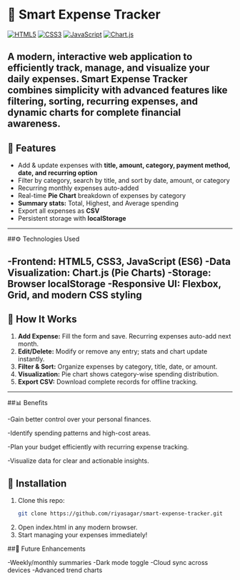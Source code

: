 # 💸 Smart Expense Tracker

[![HTML5](https://img.shields.io/badge/HTML5-E34F26?style=flat-square&logo=html5&logoColor=white)](https://developer.mozilla.org/en-US/docs/Web/HTML) 
[![CSS3](https://img.shields.io/badge/CSS3-1572B6?style=flat-square&logo=css3&logoColor=white)](https://developer.mozilla.org/en-US/docs/Web/CSS) 
[![JavaScript](https://img.shields.io/badge/JavaScript-F7DF1E?style=flat-square&logo=javascript&logoColor=black)](https://developer.mozilla.org/en-US/docs/Web/JavaScript) 
[![Chart.js](https://img.shields.io/badge/Chart.js-FF6384?style=flat-square&logo=chartdotjs&logoColor=white)](https://www.chartjs.org/)  

A modern, interactive web application to efficiently track, manage, and visualize your daily expenses. Smart Expense Tracker combines simplicity with advanced features like filtering, sorting, recurring expenses, and dynamic charts for complete financial awareness.
---

## 🚀 Features

- Add & update expenses with **title, amount, category, payment method, date, and recurring option**  
- Filter by category, search by title, and sort by date, amount, or category  
- Recurring monthly expenses auto-added  
- Real-time **Pie Chart** breakdown of expenses by category  
- **Summary stats:** Total, Highest, and Average spending  
- Export all expenses as **CSV**  
- Persistent storage with **localStorage**  
---

##⚙️ Technologies Used

-Frontend: HTML5, CSS3, JavaScript (ES6)
-Data Visualization: Chart.js (Pie Charts)
-Storage: Browser localStorage
-Responsive UI: Flexbox, Grid, and modern CSS styling  
---
## 🎯 How It Works

1. **Add Expense:** Fill the form and save. Recurring expenses auto-add next month.  
2. **Edit/Delete:** Modify or remove any entry; stats and chart update instantly.  
3. **Filter & Sort:** Organize expenses by category, title, date, or amount.  
4. **Visualization:** Pie chart shows category-wise spending distribution.  
5. **Export CSV:** Download complete records for offline tracking.  

---
##📊 Benefits

-Gain better control over your personal finances.

-Identify spending patterns and high-cost areas.

-Plan your budget efficiently with recurring expense tracking.

-Visualize data for clear and actionable insights.

## 📂 Installation

1. Clone this repo:  
   ```bash
   git clone https://github.com/riyasagar/smart-expense-tracker.git
   ```
2. Open index.html in any modern browser.
3. Start managing your expenses immediately!

##🌟 Future Enhancements

-Weekly/monthly summaries
-Dark mode toggle
-Cloud sync across devices
-Advanced trend charts
